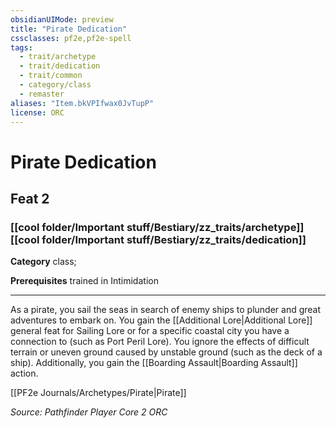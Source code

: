 ```yaml
---
obsidianUIMode: preview
title: "Pirate Dedication"
cssclasses: pf2e,pf2e-spell
tags:
  - trait/archetype
  - trait/dedication
  - trait/common
  - category/class
  - remaster
aliases: "Item.bkVPIfwax0JvTupP"
license: ORC
---
```

# Pirate Dedication
## Feat 2
### [[cool folder/Important stuff/Bestiary/zz_traits/archetype]][[cool folder/Important stuff/Bestiary/zz_traits/dedication]]

**Category** class; 



**Prerequisites** trained in Intimidation
* * *
As a pirate, you sail the seas in search of enemy ships to plunder and great adventures to embark on. You gain the [[Additional Lore|Additional Lore]] general feat for Sailing Lore or for a specific coastal city you have a connection to (such as Port Peril Lore). You ignore the effects of difficult terrain or uneven ground caused by unstable ground (such as the deck of a ship). Additionally, you gain the [[Boarding Assault|Boarding Assault]] action.

[[PF2e Journals/Archetypes/Pirate|Pirate]]

*Source: Pathfinder Player Core 2*
*ORC*